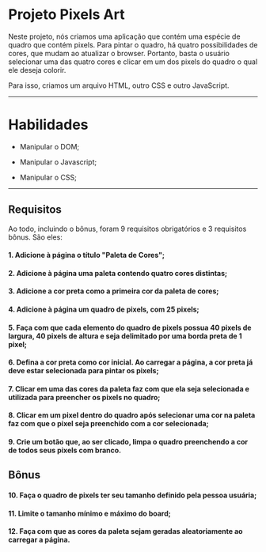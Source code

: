 # Projeto Pixels Art

Neste projeto, nós criamos uma aplicação que contém uma espécie de quadro que contém pixels. Para pintar o quadro, há quatro possibilidades de cores, que mudam ao atualizar o browser. Portanto, basta o usuário selecionar uma das quatro cores e clicar em um dos pixels do quadro o qual ele deseja colorir.

Para isso, criamos um arquivo HTML, outro CSS e outro JavaScript.

---

# Habilidades

- Manipular o DOM;

- Manipular o Javascript;

- Manipular o CSS;

---

## Requisitos

Ao todo, incluindo o bônus, foram 9 requisitos obrigatórios e 3 requisitos bônus. São eles:

#### 1. Adicione à página o título "Paleta de Cores";

#### 2. Adicione à página uma paleta contendo quatro cores distintas;

#### 3. Adicione a cor preta como a primeira cor da paleta de cores;

#### 4. Adicione à página um quadro de pixels, com 25 pixels;

#### 5. Faça com que cada elemento do quadro de pixels possua 40 pixels de largura, 40 pixels de altura e seja delimitado por uma borda preta de 1 pixel;

#### 6. Defina a cor preta como cor inicial. Ao carregar a página, a cor preta já deve estar selecionada para pintar os pixels;

#### 7. Clicar em uma das cores da paleta faz com que ela seja selecionada e utilizada para preencher os pixels no quadro;

#### 8. Clicar em um pixel dentro do quadro após selecionar uma cor na paleta faz com que o pixel seja preenchido com a cor selecionada;

#### 9. Crie um botão que, ao ser clicado, limpa o quadro preenchendo a cor de todos seus pixels com branco.

## Bônus

#### 10. Faça o quadro de pixels ter seu tamanho definido pela pessoa usuária;

#### 11. Limite o tamanho mínimo e máximo do board;

#### 12. Faça com que as cores da paleta sejam geradas aleatoriamente ao carregar a página.